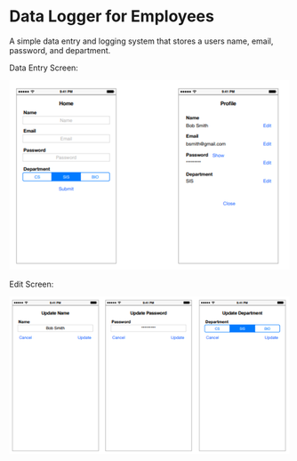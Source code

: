 # Data Logger for Employees

A simple data entry and logging system that stores a users name, email, password, and department.

Data Entry Screen:

![](screenshots/1.PNG)

Edit Screen:

![](screenshots/2.PNG)

